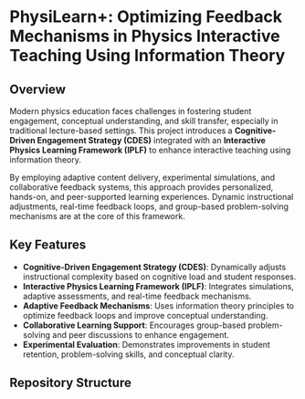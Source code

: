 # PhysiLearn+: Optimizing Feedback Mechanisms in Physics Interactive Teaching Using Information Theory

## Overview

Modern physics education faces challenges in fostering student engagement, conceptual understanding, and skill transfer, especially in traditional lecture-based settings. This project introduces a **Cognitive-Driven Engagement Strategy (CDES)** integrated with an **Interactive Physics Learning Framework (IPLF)** to enhance interactive teaching using information theory.

By employing adaptive content delivery, experimental simulations, and collaborative feedback systems, this approach provides personalized, hands-on, and peer-supported learning experiences. Dynamic instructional adjustments, real-time feedback loops, and group-based problem-solving mechanisms are at the core of this framework.

## Key Features

- **Cognitive-Driven Engagement Strategy (CDES)**: Dynamically adjusts instructional complexity based on cognitive load and student responses.
- **Interactive Physics Learning Framework (IPLF)**: Integrates simulations, adaptive assessments, and real-time feedback mechanisms.
- **Adaptive Feedback Mechanisms**: Uses information theory principles to optimize feedback loops and improve conceptual understanding.
- **Collaborative Learning Support**: Encourages group-based problem-solving and peer discussions to enhance engagement.
- **Experimental Evaluation**: Demonstrates improvements in student retention, problem-solving skills, and conceptual clarity.

## Repository Structure

